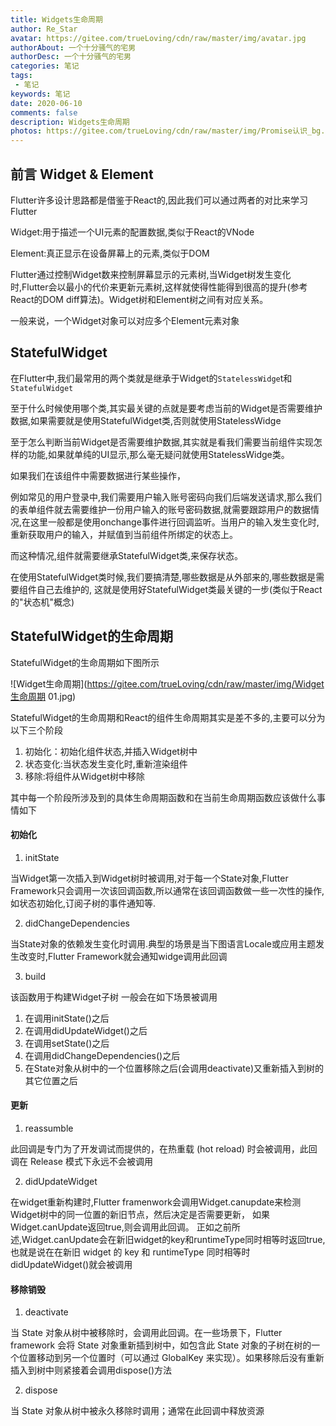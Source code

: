 ```yaml
---
title: Widgets生命周期
author: Re_Star
avatar: https://gitee.com/trueLoving/cdn/raw/master/img/avatar.jpg
authorAbout: 一个十分骚气的宅男
authorDesc: 一个十分骚气的宅男
categories: 笔记
tags:
 - 笔记
keywords: 笔记
date: 2020-06-10
comments: false
description: Widgets生命周期
photos: https://gitee.com/trueLoving/cdn/raw/master/img/Promise认识_bg.jpg
---
```



## 前言 Widget & Element

Flutter许多设计思路都是借鉴于React的,因此我们可以通过两者的对比来学习Flutter

Widget:用于描述一个UI元素的配置数据,类似于React的VNode

Element:真正显示在设备屏幕上的元素,类似于DOM

Flutter通过控制Widget数来控制屏幕显示的元素树,当Widget树发生变化时,Flutter会以最小的代价来更新元素树,这样就使得性能得到很高的提升(参考React的DOM diff算法)。Widget树和Element树之间有对应关系。

一般来说，一个Widget对象可以对应多个Element元素对象


## StatefulWidget


在Flutter中,我们最常用的两个类就是继承于Widget的`StatelessWidge`t和`StatefulWidget`

至于什么时候使用哪个类,其实最关键的点就是要考虑当前的Widget是否需要维护数据,如果需要就是使用StatefulWidget类,否则就使用StatelessWidge

至于怎么判断当前Widget是否需要维护数据,其实就是看我们需要当前组件实现怎样的功能,如果就单纯的UI显示,那么毫无疑问就使用StatelessWidge类。

如果我们在该组件中需要数据进行某些操作，

例如常见的用户登录中,我们需要用户输入账号密码向我们后端发送请求,那么我们的表单组件就去需要维护一份用户输入的账号密码数据,就需要跟踪用户的数据情况,在这里一般都是使用onchange事件进行回调监听。当用户的输入发生变化时,重新获取用户的输入，并赋值到当前组件所绑定的状态上。

而这种情况,组件就需要继承StatefulWidget类,来保存状态。

在使用StatefulWidget类时候,我们要搞清楚,哪些数据是从外部来的,哪些数据是需要组件自己去维护的, 这就是使用好StatefulWidget类最关键的一步(类似于React的"状态机"概念)

## StatefulWidget的生命周期


StatefulWidget的生命周期如下图所示


![Widget生命周期](https://gitee.com/trueLoving/cdn/raw/master/img/Widget生命周期 01.jpg)



StatefulWidget的生命周期和React的组件生命周期其实是差不多的,主要可以分为以下三个阶段
1. 初始化：初始化组件状态,并插入Widget树中
2. 状态变化:当状态发生变化时,重新渲染组件
3. 移除:将组件从Widget树中移除


其中每一个阶段所涉及到的具体生命周期函数和在当前生命周期函数应该做什么事情如下

#### 初始化

1. initState

当Widget第一次插入到Widget树时被调用,对于每一个State对象,Flutter Framework只会调用一次该回调函数,所以通常在该回调函数做一些一次性的操作,如状态初始化,订阅子树的事件通知等.

2. didChangeDependencies

当State对象的依赖发生变化时调用.典型的场景是当下图语言Locale或应用主题发生改变时,Flutter Framework就会通知widge调用此回调

3. build

该函数用于构建Widget子树
一般会在如下场景被调用
1. 在调用initState()之后
2. 在调用didUpdateWidget()之后
3. 在调用setState()之后
4. 在调用didChangeDependencies()之后
5. 在State对象从树中的一个位置移除之后(会调用deactivate)又重新插入到树的其它位置之后


#### 更新

1. reassumble

此回调是专门为了开发调试而提供的，在热重载 (hot reload) 时会被调用，此回调在 Release 模式下永远不会被调用

2. didUpdateWidget

在widget重新构建时,Flutter framenwork会调用Widget.canupdate来检测Widget树中的同一位置的新旧节点，然后决定是否需要更新，
如果Widget.canUpdate返回true,则会调用此回调。
正如之前所述,Widget.canUpdate会在新旧widget的key和runtimeType同时相等时返回true,
也就是说在在新旧 widget 的 key 和 runtimeType 同时相等时didUpdateWidget()就会被调用


#### 移除销毁
1. deactivate

当 State 对象从树中被移除时，会调用此回调。在一些场景下，Flutter framework 会将 State 对象重新插到树中，如包含此 State 对象的子树在树的一个位置移动到另一个位置时（可以通过 GlobalKey 来实现）。如果移除后没有重新插入到树中则紧接着会调用dispose()方法

2. dispose

当 State 对象从树中被永久移除时调用；通常在此回调中释放资源
